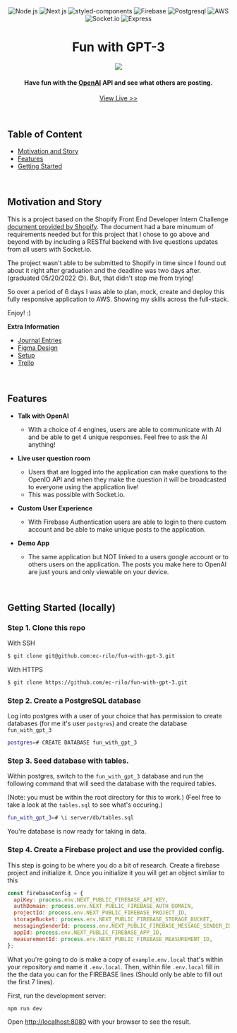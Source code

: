 <div align="center" width="100%">
  <img src="https://img.shields.io/badge/node.js-6DA55F?style=for-the-badge&logo=node.js&logoColor=white" alt="Node.js" />
  <img src="https://img.shields.io/badge/Next-black?style=for-the-badge&logo=next.js&logoColor=white" alt="Next.js" />
  <img src="https://img.shields.io/badge/styled--components-DB7093?style=for-the-badge&logo=styled-components&logoColor=white" alt="styled-components" />
  <img src="https://img.shields.io/badge/firebase-%23039BE5.svg?style=for-the-badge&logo=firebase" alt="Firebase" />
  <img src="https://img.shields.io/badge/postgres-%23316192.svg?style=for-the-badge&logo=postgresql&logoColor=white" alt="Postgresql" />
  <img src="https://img.shields.io/badge/AWS-%23FF9900.svg?style=for-the-badge&logo=amazon-aws&logoColor=white" alt="AWS" />
  <img src="https://img.shields.io/badge/Socket.io-black?style=for-the-badge&logo=socket.io&badgeColor=010101" alt="Socket.io" />
  <img src="https://img.shields.io/badge/express.js-%23404d59.svg?style=for-the-badge&logo=express&logoColor=%2361DAFB" alt="Express" />
</div>

<h1 align="center">Fun with GPT-3</h1>

<div align="center" width="100%">
    <img src="https://i.imgur.com/8n2AyP4.png">
</div>

<h4 align="center">Have fun with the <a href="https://beta.openai.com/overview" target="_blank">OpenAI</a> API and see what others are posting.</h4>
<p align="center"> <a href="http://54.183.215.58:8080/">View Live >></a></p>

<br />


## Table of Content
- [Motivation and Story](#motivation-and-story)
- [Features](#features)
- [Getting Started](#getting-started)

<br />

## Motivation and Story
This is a project based on the Shopify Front End Developer Intern Challenge [document provided by Shopify](https://docs.google.com/document/d/1O7mCynsz_cBXkEaCFGSZAuvAOY84QVq35l20xJwjOYg/edit#). The document had a bare minumum of requirements needed but for this project that I chose to go above and beyond with by including a RESTful backend with live questions updates from all users with Socket.io. 

The project wasn't able to be submitted to Shopify in time since I found out about it right after graduation and the deadline was two days after.(graduated 05/20/2022 😊). But, that didn't stop me from trying!

So over a period of 6 days I was able to plan, mock, create and deploy this fully responsive application to AWS. Showing my skills across the full-stack.

Enjoy! :) 

**Extra Information**

- [Journal Entries](https://bow-mall-4ed.notion.site/Shopify-FEC-Journal-7b7e0e1b147647d6a8843284d7705554)
- [Figma Design](https://www.figma.com/file/ShVEeMRQNP7EvTQ3FH4Qdn/Fun-with-GPT-3?node-id=0%3A1)
- [Setup](https://bow-mall-4ed.notion.site/Shopify-Front-end-Challenge-606390a42e134ed790724992322f9aae)
- [Trello](https://trello.com/invite/b/CoLSj3Vh/af796150087882cc21203b29f369fe4e/fun-with-gpt-3)

<br />

## Features

- **Talk with OpenAI**
  - With a choice of 4 engines, users are able to communicate with AI and be able to get 4 unique responses. Feel free to ask the AI anything!

- **Live user question room**
  - Users that are logged into the application can make questions to the OpenIO API and when they make the question it will be broadcasted to everyone using the application live!
  - This was possible with Socket.io.

- **Custom User Experience**
  - With Firebase Authentication users are able to login to there custom account and be able to make unique posts to the application.

- **Demo App**
  - The same application but NOT linked to a users google account or to others users on the application. The posts you make here to OpenAI are just yours and only viewable on your device.
<br />

## Getting Started (locally)

### Step 1. Clone this repo

With SSH
```bash
$ git clone git@github.com:ec-rilo/fun-with-gpt-3.git
```

With HTTPS
```bash
$ git clone https://github.com/ec-rilo/fun-with-gpt-3.git
```

### Step 2. Create a PostgreSQL database

Log into postgres with a user of your choice that has permission to create databases (for me it's user `postgres`) and create the database `fun_with_gpt_3`

```bash
postgres=# CREATE DATABASE fun_with_gpt_3
````

### Step 3. Seed database with tables.

Within postgres, switch to the `fun_with_gpt_3` database and run the following command that will seed the database with the required tables.

(Note: you must be within the root directory for this to work.)
(Feel free to take a look at the `tables.sql` to see what's occuring.)

```bash
fun_with_gpt_3=# \i server/db/tables.sql
````
You're database is now ready for taking in data.

### Step 4. Create a Firebase project and use the provided config.

This step is going to be where you do a bit of research. Create a firebase project and initialize it. Once you initialize it you will get an object simliar to this

```javascript
const firebaseConfig = {
  apiKey: process.env.NEXT_PUBLIC_FIREBASE_API_KEY,
  authDomain: process.env.NEXT_PUBLIC_FIREBASE_AUTH_DOMAIN,
  projectId: process.env.NEXT_PUBLIC_FIREBASE_PROJECT_ID,
  storageBucket: process.env.NEXT_PUBLIC_FIREBASE_STORAGE_BUCKET,
  messagingSenderId: process.env.NEXT_PUBLIC_FIREBASE_MESSAGE_SENDER_ID,
  appId: process.env.NEXT_PUBLIC_FIREBASE_APP_ID,
  measurementId: process.env.NEXT_PUBLIC_FIREBASE_MEASUREMENT_ID,
};
```

What you're going to do is make a copy of `example.env.local` that's within your repository and name it `.env.local`. Then, within file `.env.local` fill in the the data you can  for the FIREBASE lines (Should only be able to fill out the first 7 lines).



First, run the development server:

```bash
npm run dev
```

Open [http://localhost:8080](http://localhost:8080) with your browser to see the result.
